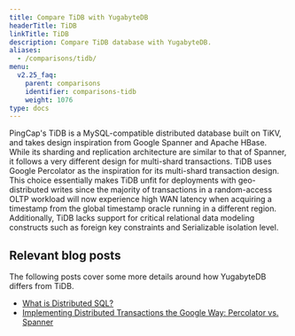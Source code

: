 ```yaml
---
title: Compare TiDB with YugabyteDB
headerTitle: TiDB
linkTitle: TiDB
description: Compare TiDB database with YugabyteDB.
aliases:
  - /comparisons/tidb/
menu:
  v2.25_faq:
    parent: comparisons
    identifier: comparisons-tidb
    weight: 1076
type: docs
---
```


PingCap's TiDB is a MySQL-compatible distributed database built on TiKV, and takes design inspiration from Google Spanner and Apache HBase. While its sharding and replication architecture are similar to that of Spanner, it follows a very different design for multi-shard transactions. TiDB uses Google Percolator as the inspiration for its multi-shard transaction design. This choice essentially makes TiDB unfit for deployments with geo-distributed writes since the majority of transactions in a random-access OLTP workload will now experience high WAN latency when acquiring a timestamp from the global timestamp oracle running in a different region. Additionally, TiDB lacks support for critical relational data modeling constructs such as foreign key constraints and Serializable isolation level.

## Relevant blog posts

The following posts cover some more details around how YugabyteDB differs from TiDB.

- [What is Distributed SQL?](https://www.yugabyte.com/blog/what-is-distributed-sql/)
- [Implementing Distributed Transactions the Google Way: Percolator vs. Spanner](https://www.yugabyte.com/blog/implementing-distributed-transactions-the-google-way-percolator-vs-spanner/)
